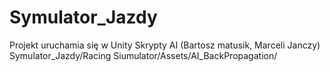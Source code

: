 # Symulator_Jazdy
Projekt uruchamia się w Unity
Skrypty AI (Bartosz matusik, Marceli Janczy) Symulator_Jazdy/Racing Siumulator/Assets/AI_BackPropagation/
